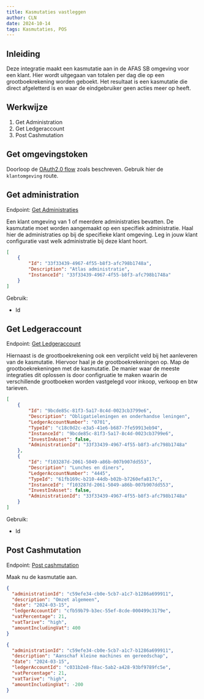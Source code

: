 ```yaml
---
title: Kasmutaties vastleggen
author: CLN
date: 2024-10-14
tags: Kasmutaties, POS
---
```


## Inleiding

Deze integratie maakt een kasmutatie aan in de AFAS SB omgeving voor een klant. Hier wordt uitgegaan van totalen per dag die op een grootboekrekening worden geboekt. Het resultaat is een kasmutatie die direct afgeletterd is en waar de eindgebruiker geen acties meer op heeft.

## Werkwijze

1. Get Administration
2. Get Ledgeraccount
3. Post Cashmutation

## Get omgevingstoken

Doorloop de [OAuth2.0 flow](https://docs.afas.help/sb/nl/Authentication) zoals beschreven. Gebruik hier de `klantomgeving` route.

## Get administration

Endpoint: [Get Administraties](https://docs.afas.help/apidoc/sb/nl/latest#get-/api/administrations)

Een klant omgeving van 1 of meerdere administraties bevatten. De kasmutatie moet worden aangemaakt op een specifiek administratie. Haal hier de administraties op bij de specifieke klant omgeving. Leg in jouw klant configuratie vast welk administratie bij deze klant hoort.

```json Result
[
    {
        "Id": "33f33439-4967-4f55-b8f3-afc798b1748a",
        "Description": "Atlas administratie",
        "InstanceId": "33f33439-4967-4f55-b8f3-afc798b1748a"
    }
]
```

Gebruik:

- Id

## Get Ledgeraccount

Endpoint: [Get Ledgeraccount](https://docs.afas.help/apidoc/sb/nl/latest#get-/api/ledgeraccounts)

Hiernaast is de grootboekrekening ook een verplicht veld bij het aanleveren van de kasmutatie. Hiervoor haal je de grootboekrekeningen op. Map de grootboekrekeningen met de kasmutatie. De manier waar de meeste integraties dit oplossen is door configruatie te maken waarin de verschillende grootboeken worden vastgelegd voor inkoop, verkoop en btw tarieven.

```json Result
[
    {
        "Id": "9bcde85c-81f3-5a17-8c4d-0023cb3799e6",
        "Description": "Obligatieleningen en onderhandse leningen",
        "LedgerAccountNumber": "0701",
        "TypeId": "c18c0d2c-e3a5-41e6-b687-7fe59913eb94",
        "InstanceId": "9bcde85c-81f3-5a17-8c4d-0023cb3799e6",
        "InvestInAsset": false,
        "AdministrationId": "33f33439-4967-4f55-b8f3-afc798b1748a"
    },
    {
        "Id": "f103287d-2061-5049-a86b-007b907dd553",
        "Description": "Lunches en diners",
        "LedgerAccountNumber": "4445",
        "TypeId": "61fb169c-b210-44db-b02b-b7260efa817c",
        "InstanceId": "f103287d-2061-5049-a86b-007b907dd553",
        "InvestInAsset": false,
        "AdministrationId": "33f33439-4967-4f55-b8f3-afc798b1748a"
    }
]
```

Gebruik:

- Id

## Post Cashmutation

Endpoint: [Post cashmutation](https://docs.afas.help/apidoc/sb/nl/latest#post-/api/cashmutation)

Maak nu de kasmutatie aan.

```json Voorbeeld verkoop / inkomsten
{
  "administrationId": "c59efe34-cb0e-5cb7-a1c7-b1286a699911",
  "description": "Omzet algemeen",
  "date": "2024-03-15",
  "ledgerAccountId": "cfb59b79-b3ec-55ef-8cde-000499c3179e",
  "vatPercentage": 21,
  "vatTarive": "high",
  "amountIncludingVat": 400
}
```

```json Voorbeeld inkoop / uitgave
{
  "administrationId": "c59efe34-cb0e-5cb7-a1c7-b1286a699911",
  "description": "Aanschaf kleine machines en gereedschap",
  "date": "2024-03-15",
  "ledgerAccountId": "c031b2e8-f8ac-5ab2-a428-93bf9789fc5e",
  "vatPercentage": 21,
  "vatTarive": "high",
  "amountIncludingVat": -200
}
```

